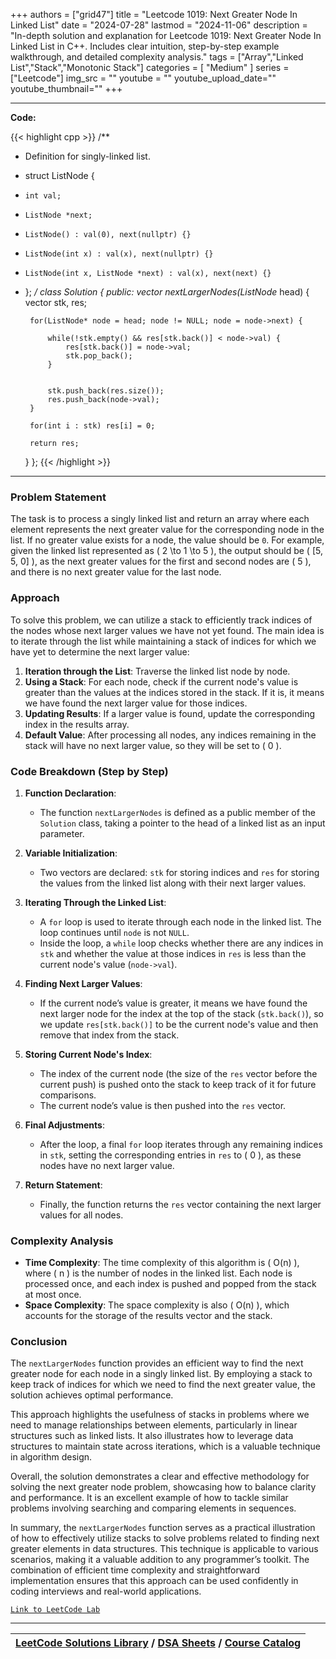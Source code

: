 
+++
authors = ["grid47"]
title = "Leetcode 1019: Next Greater Node In Linked List"
date = "2024-07-28"
lastmod = "2024-11-06"
description = "In-depth solution and explanation for Leetcode 1019: Next Greater Node In Linked List in C++. Includes clear intuition, step-by-step example walkthrough, and detailed complexity analysis."
tags = ["Array","Linked List","Stack","Monotonic Stack"]
categories = [
    "Medium"
]
series = ["Leetcode"]
img_src = ""
youtube = ""
youtube_upload_date=""
youtube_thumbnail=""
+++



---
**Code:**

{{< highlight cpp >}}
/**
 * Definition for singly-linked list.
 * struct ListNode {
 *     int val;
 *     ListNode *next;
 *     ListNode() : val(0), next(nullptr) {}
 *     ListNode(int x) : val(x), next(nullptr) {}
 *     ListNode(int x, ListNode *next) : val(x), next(next) {}
 * };
 */
class Solution {
public:
    vector<int> nextLargerNodes(ListNode* head) {
        vector<int> stk, res;
        
        for(ListNode* node = head; node != NULL; node = node->next) {
            
            while(!stk.empty() && res[stk.back()] < node->val) {
                res[stk.back()] = node->val;
                stk.pop_back();
            }

            
            stk.push_back(res.size());
            res.push_back(node->val);
        }
        
        for(int i : stk) res[i] = 0;
        
        return res;
    }
};
{{< /highlight >}}
---


### Problem Statement
The task is to process a singly linked list and return an array where each element represents the next greater value for the corresponding node in the list. If no greater value exists for a node, the value should be `0`. For example, given the linked list represented as \( 2 \to 1 \to 5 \), the output should be \( [5, 5, 0] \), as the next greater values for the first and second nodes are \( 5 \), and there is no next greater value for the last node.

### Approach
To solve this problem, we can utilize a stack to efficiently track indices of the nodes whose next larger values we have not yet found. The main idea is to iterate through the list while maintaining a stack of indices for which we have yet to determine the next larger value:
1. **Iteration through the List**: Traverse the linked list node by node.
2. **Using a Stack**: For each node, check if the current node's value is greater than the values at the indices stored in the stack. If it is, it means we have found the next larger value for those indices.
3. **Updating Results**: If a larger value is found, update the corresponding index in the results array.
4. **Default Value**: After processing all nodes, any indices remaining in the stack will have no next larger value, so they will be set to \( 0 \).

### Code Breakdown (Step by Step)

1. **Function Declaration**:
   - The function `nextLargerNodes` is defined as a public member of the `Solution` class, taking a pointer to the head of a linked list as an input parameter.

2. **Variable Initialization**:
   - Two vectors are declared: `stk` for storing indices and `res` for storing the values from the linked list along with their next larger values.

3. **Iterating Through the Linked List**:
   - A `for` loop is used to iterate through each node in the linked list. The loop continues until `node` is not `NULL`.
   - Inside the loop, a `while` loop checks whether there are any indices in `stk` and whether the value at those indices in `res` is less than the current node's value (`node->val`).

4. **Finding Next Larger Values**:
   - If the current node’s value is greater, it means we have found the next larger node for the index at the top of the stack (`stk.back()`), so we update `res[stk.back()]` to be the current node's value and then remove that index from the stack.

5. **Storing Current Node's Index**:
   - The index of the current node (the size of the `res` vector before the current push) is pushed onto the stack to keep track of it for future comparisons.
   - The current node’s value is then pushed into the `res` vector.

6. **Final Adjustments**:
   - After the loop, a final `for` loop iterates through any remaining indices in `stk`, setting the corresponding entries in `res` to \( 0 \), as these nodes have no next larger value.

7. **Return Statement**:
   - Finally, the function returns the `res` vector containing the next larger values for all nodes.

### Complexity Analysis
- **Time Complexity**: The time complexity of this algorithm is \( O(n) \), where \( n \) is the number of nodes in the linked list. Each node is processed once, and each index is pushed and popped from the stack at most once.
- **Space Complexity**: The space complexity is also \( O(n) \), which accounts for the storage of the results vector and the stack.

### Conclusion
The `nextLargerNodes` function provides an efficient way to find the next greater node for each node in a singly linked list. By employing a stack to keep track of indices for which we need to find the next greater value, the solution achieves optimal performance.

This approach highlights the usefulness of stacks in problems where we need to manage relationships between elements, particularly in linear structures such as linked lists. It also illustrates how to leverage data structures to maintain state across iterations, which is a valuable technique in algorithm design.

Overall, the solution demonstrates a clear and effective methodology for solving the next greater node problem, showcasing how to balance clarity and performance. It is an excellent example of how to tackle similar problems involving searching and comparing elements in sequences.

In summary, the `nextLargerNodes` function serves as a practical illustration of how to effectively utilize stacks to solve problems related to finding next greater elements in data structures. This technique is applicable to various scenarios, making it a valuable addition to any programmer’s toolkit. The combination of efficient time complexity and straightforward implementation ensures that this approach can be used confidently in coding interviews and real-world applications.


[`Link to LeetCode Lab`](https://leetcode.com/problems/next-greater-node-in-linked-list/description/)

---

| [LeetCode Solutions Library](https://grid47.xyz/leetcode/) / [DSA Sheets](https://grid47.xyz/sheets/) / [Course Catalog](https://grid47.xyz/courses/) |
| --- |

